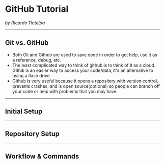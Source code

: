 # GitHub Tutorial

_by Ricardo Tlatelpa_

---
## Git vs. GitHub
* Both Git and Github are used to save code in order to get help, use it as a reference, debug, etc.
* The least complicated way to think of github is to think of it as a cloud. Githib is an easier way to access your code/data, it's an alternative to using a flash drive.
* Github is very useful because it opens a repository with version control, prevents crashes, and is open source(optional) so people can branch off your code or help with problems that you may have.


---
## Initial Setup



---
## Repository Setup



---
## Workflow & Commands